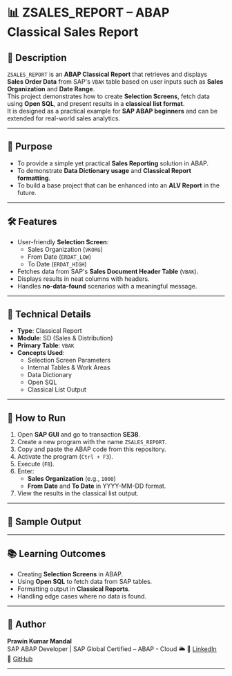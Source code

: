 # 📊 ZSALES_REPORT – ABAP Classical Sales Report

## 📌 Description
`ZSALES_REPORT` is an **ABAP Classical Report** that retrieves and displays **Sales Order Data** from SAP's `VBAK` table based on user inputs such as **Sales Organization** and **Date Range**.  
This project demonstrates how to create **Selection Screens**, fetch data using **Open SQL**, and present results in a **classical list format**.  
It is designed as a practical example for **SAP ABAP beginners** and can be extended for real-world sales analytics.

---

## 🎯 Purpose
- To provide a simple yet practical **Sales Reporting** solution in ABAP.
- To demonstrate **Data Dictionary usage** and **Classical Report formatting**.
- To build a base project that can be enhanced into an **ALV Report** in the future.

---

## 🛠 Features
- User-friendly **Selection Screen**:
  - Sales Organization (`VKORG`)
  - From Date (`ERDAT_LOW`)
  - To Date (`ERDAT_HIGH`)
- Fetches data from SAP's **Sales Document Header Table** (`VBAK`).
- Displays results in neat columns with headers.
- Handles **no-data-found** scenarios with a meaningful message.

---

## 🧾 Technical Details
- **Type**: Classical Report  
- **Module**: SD (Sales & Distribution)  
- **Primary Table**: `VBAK`  
- **Concepts Used**:
  - Selection Screen Parameters
  - Internal Tables & Work Areas
  - Data Dictionary
  - Open SQL
  - Classical List Output

---

## 🚀 How to Run
1. Open **SAP GUI** and go to transaction **SE38**.
2. Create a new program with the name `ZSALES_REPORT`.
3. Copy and paste the ABAP code from this repository.
4. Activate the program (`Ctrl + F3`).
5. Execute (`F8`).
6. Enter:
   - **Sales Organization** (e.g., `1000`)
   - **From Date** and **To Date** in YYYY-MM-DD format.
7. View the results in the classical list output.

---

## 📸 Sample Output


---

## 📚 Learning Outcomes
- Creating **Selection Screens** in ABAP.
- Using **Open SQL** to fetch data from SAP tables.
- Formatting output in **Classical Reports**.
- Handling edge cases where no data is found.

---

## 👤 Author
**Prawin Kumar Mandal**  
SAP ABAP Developer | SAP Global Certified – ABAP - Cloud 🌥 
📌 [LinkedIn](https://linkedin.com/in/prawin89)  
📌 [GitHub](https://github.com/prawin81)

---
